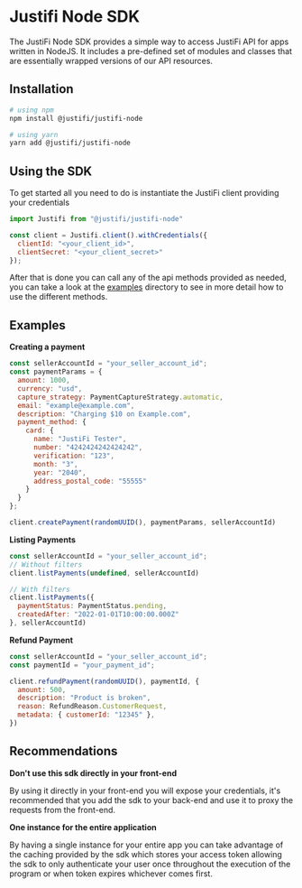 # Justifi Node SDK

The JustiFi Node SDK provides a simple way to access JustiFi API for apps written in NodeJS. It includes a pre-defined set of modules and classes that are essentially wrapped versions of our API resources.

## Installation
```bash
# using npm
npm install @justifi/justifi-node

# using yarn
yarn add @justifi/justifi-node
```

## Using the SDK
To get started all you need to do is instantiate the JustiFi client providing your credentials

```javascript
import Justifi from "@justifi/justifi-node"

const client = Justifi.client().withCredentials({
  clientId: "<your_client_id>",
  clientSecret: "<your_client_secret>"
});
```

After that is done you can call any of the api methods provided as needed, you can take a look at the [examples](https://github.com/justifi-tech/justifi-node/tree/main/examples) directory to see in more detail 
how to use the different methods.

## Examples

**Creating a payment**
```javascript
const sellerAccountId = "your_seller_account_id";
const paymentParams = {
  amount: 1000,
  currency: "usd",
  capture_strategy: PaymentCaptureStrategy.automatic,
  email: "example@example.com",
  description: "Charging $10 on Example.com",
  payment_method: {
    card: {
      name: "JustiFi Tester",
      number: "4242424242424242",
      verification: "123",
      month: "3",
      year: "2040",
      address_postal_code: "55555"
    }
  }
};

client.createPayment(randomUUID(), paymentParams, sellerAccountId)
```

**Listing Payments**
```javascript
const sellerAccountId = "your_seller_account_id";
// Without filters
client.listPayments(undefined, sellerAccountId)

// With filters
client.listPayments({
  paymentStatus: PaymentStatus.pending,
  createdAfter: "2022-01-01T10:00:00.000Z"
}, sellerAccountId)
```

**Refund Payment**
```javascript
const sellerAccountId = "your_seller_account_id";
const paymentId = "your_payment_id";

client.refundPayment(randomUUID(), paymentId, {
  amount: 500,
  description: "Product is broken",
  reason: RefundReason.CustomerRequest,
  metadata: { customerId: "12345" },
})
```

## Recommendations
**Don't use this sdk directly in your front-end**

By using it directly in your front-end you will expose your credentials, it's recommended that you add the sdk to your back-end and use it to proxy the 
requests from the front-end.

**One instance for the entire application**

By having a single instance for your entire app you can take advantage of the caching provided by the sdk which stores your access token allowing the sdk to 
only authenticate your user once throughout the execution of the program or when token expires whichever comes first.
